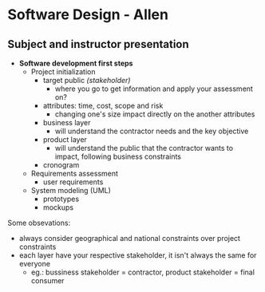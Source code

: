 # Software Design - Allen
## Subject and instructor presentation
- **Software development first steps**
  - Project initialization
    - target public *(stakeholder)*
      - where you go to get information and apply your assessment on?
    - attributes: time, cost, scope and risk
      - changing one's size impact directly on the another attributes
    - business layer
      - will understand the contractor needs and the key objective
    - product layer
      - will understand the public that the contractor wants to impact, following business constraints
    - cronogram
  - Requirements assessment
    - user requirements
  - System modeling (UML)
    - prototypes
    - mockups

Some obsevations:
- always consider geographical and national constraints over project constraints
- each layer have your respective stakeholder, it isn't always the same for everyone
  - eg.: bussiness stakeholder = contractor, product stakeholder = final consumer
